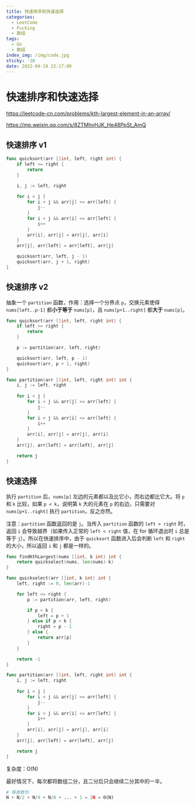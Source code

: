 ```yaml
---
title: 快速排序和快速选择
categories:
  - LeetCode
  - Fucking
  - 数组
tags:
  - Go
  - 数组
index_img: /img/code.jpg
sticky: -10
date: 2022-04-19 22:17:00
---
```


# 快速排序和快速选择

https://leetcode-cn.com/problems/kth-largest-element-in-an-array/

https://mp.weixin.qq.com/s/8ZTMhvHJK_He48PpSt_AmQ

## 快速排序 v1

```go
func quicksort(arr []int, left, right int) {
    if left >= right {
        return
    }

    i, j := left, right
    
    for i < j {
        for i < j && arr[j] >= arr[left] {
            j--
        }
        for i < j && arr[i] <= arr[left] {
            i++
        }
        arr[i], arr[j] = arr[j], arr[i]
    }
    arr[j], arr[left] = arr[left], arr[j]

    quicksort(arr, left, j - 1)
    quicksort(arr, j + 1, right)
}
```

## 快速排序 v2

抽象一个 `partition` 函数，作用：选择一个分界点 `p`，交换元素使得 `nums[left..p-1]` 都**小于等于** `nums[p]`，且 `nums[p+1..right]` 都**大于** `nums[p]`。

```go
func quicksort(arr []int, left, right int) {
    if left >= right {
        return
    }

    p := partition(arr, left, right)

    quicksort(arr, left, p - 1)
    quicksort(arr, p + 1, right)
}

func partition(arr []int, left, right int) int {
    i, j := left, right
    
    for i < j {
        for i < j && arr[j] >= arr[left] {
            j--
        }
        for i < j && arr[i] <= arr[left] {
            i++
        }
        arr[i], arr[j] = arr[j], arr[i]
    }
    arr[j], arr[left] = arr[left], arr[j]

    return j
}
```

## 快速选择

执行 `partition` 后，`nums[p]` 左边的元素都以及比它小，而右边都比它大。将 `p` 和 `k` 比较，如果 `p < k`，说明第 `k` 大的元素在 `p` 的右边，只需要对 `nums[p+1..right]` 执行 `partition`，反之亦然。

注意：`partition` 函数返回的是 `j`。当传入 `partition` 函数的 `left > right` 时，返回 `i` 会导致越界（如果传入正常的 `left < right` 值，在 for 循环退出时 `i` 总是等于 `j`）。所以在快速排序中，由于 `quicksort` 函数进入后会判断 `left` 和 `right` 的大小，所以返回 `i` 和 `j` 都是一样的。

```go
func findKthLargest(nums []int, k int) int {
    return quickselect(nums, len(nums)-k)
}

func quickselect(arr []int, k int) int {
    left, right := 0, len(arr)-1

    for left <= right {
        p := partition(arr, left, right)

        if p < k {
            left = p + 1
        } else if p > k {
            right = p - 1
        } else {
            return arr[p]
        }
    }

    return -1
}

func partition(arr []int, left, right int) int {
    i, j := left, right
    
    for i < j {
        for i < j && arr[j] >= arr[left] {
            j--
        }
        for i < j && arr[i] <= arr[left] {
            i++
        }
        arr[i], arr[j] = arr[j], arr[i]
    }
    arr[j], arr[left] = arr[left], arr[j]

    return j
}
```

复杂度：O(N)

最好情况下，每次都将数组二分，且二分后只会继续二分其中的一半。

```python
# 等差数列
N + N/2 + N/4 + N/8 + ... + 1 = 2N = O(N)
```
